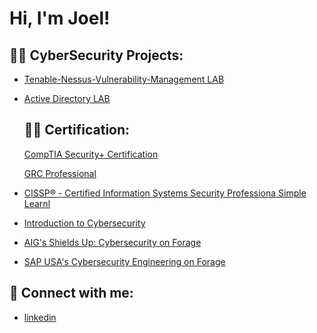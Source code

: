 <h1>Hi, I'm Joel! <br/></h1>

<h2>👨‍💻 CyberSecurity Projects:</h2>

  - [Tenable-Nessus-Vulnerability-Management LAB](https://github.com/layemx/Tenable-Nessus-Vulnerability-Management-Lab/tree/main)

  - [Active Directory LAB](https://github.com/layemx/ActiveDirectoryLab/blob/main/README.md)

    <h2>👨‍💻 Certification:</h2>

    [CompTIA Security+ Certification](https://www.credly.com/badges/eb6f920c-ae58-43ff-a818-aad98a57c3bb/public_url)

    [GRC Professional](https://www.credly.com/badges/6bc1d586-37ec-4166-9ab3-584384c4fd56)

  - [CISSP® - Certified Information Systems Security Professiona Simple Learnl](https://simpli-web.app.link/e/zM1Dk77sVDb)

  - [Introduction to Cybersecurity](https://www.credly.com/badges/3c5414a4-e4db-4e9e-b74e-72357e9453ee/public_url)

  - [AIG's Shields Up: Cybersecurity on Forage](https://www.theforage.com/virtual-internships/prototype/2ZFnEGEDKTQMtEv9C/AIG-Cybersecurity-Virtual-Experience-Program)

  - [SAP USA's Cybersecurity Engineering on Forage](https://www.theforage.com/virtual-internships/prototype/5L6aBHz9ZYCs4eibk/SAP-Cybersecurity-Virtual-Internship-Program)

    


<h2> 🤳 Connect with me:</h2>

 - [linkedin](www.linkedin.com/in/olayemijoel)


<!--
**layemx/layemx** is a ✨ _special_ ✨ repository because its `README.md` (this file) appears on your GitHub profile.

Here are some ideas to get you started:

- 🔭 I’m currently working on ...
- 🌱 I’m currently learning ...
- 👯 I’m looking to collaborate on ...
- 🤔 I’m looking for help with ...
- 💬 Ask me about ...
- 📫 How to reach me: ...
- 😄 Pronouns: ...
- ⚡ Fun fact: ...
-->
